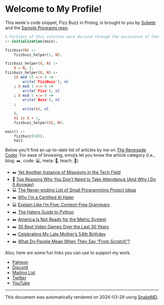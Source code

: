# Welcome to My Profile!

This week's code snippet, Fizz Buzz in Prolog, is brought to you by [Subete](https://subete.jeremygrifski.com/en/latest/) and the [Sample Programs repo](https://sampleprograms.io/).

```Prolog
% Portions of this solution were derived through the assistance of ChatGPT.
:- initialization(main).

fizzbuzz(N) :-
    fizzbuzz_helper(1, N).

fizzbuzz_helper(X, N) :-
    X > N, !.
fizzbuzz_helper(X, N) :-
    (X mod 15 =:= 0 ->
        write('FizzBuzz'), nl
    ; X mod 3 =:= 0 ->
        write('Fizz'), nl
    ; X mod 5 =:= 0 ->
        write('Buzz'), nl
    ;
        write(X), nl
    ),
    X1 is X + 1,
    fizzbuzz_helper(X1, N).

main() :-
    fizzbuzz(100),
    halt.
```

Below you'll find an up-to-date list of articles by me on [The Renegade Coder](https://therenegadecoder.com). For ease of browsing, emojis let you know the article category (i.e., blog: :black_nib:, code: :computer:, meta: :thought_balloon:, teach: :apple:)

- :black_nib: [Yet Another Instance of Misogyny in the Tech Field](https://therenegadecoder.com/blog/yet-another-instance-of-misogyny-in-the-tech-field/)
- :apple: [Top Reasons Why You Don’t Need to Take Attendance (And Why I Do It Anyway)](https://therenegadecoder.com/teach/top-reasons-why-you-dont-need-to-take-attendance-and-why-i-do-it-anyway/)
- :computer: [The Never-ending List of Small Programming Project Ideas](https://therenegadecoder.com/code/the-never-ending-list-of-small-programming-project-ideas/)
- :black_nib: [Why I’m a Certified AI Hater](https://therenegadecoder.com/blog/why-im-a-certified-ai-hater/)
- :computer: [Explain Like I’m Five: Context-Free Grammars](https://therenegadecoder.com/code/explain-like-im-five-context-free-grammars/)
- :black_nib: [The Haters Guide to Python](https://therenegadecoder.com/blog/the-haters-guide-to-python/)
- :black_nib: [America Is Not Ready for the Metric System](https://therenegadecoder.com/blog/america-is-not-ready-for-the-metric-system/)
- :black_nib: [30 Best Video Games Over the Last 30 Years](https://therenegadecoder.com/blog/30-best-video-games-over-the-last-30-years/)
- :black_nib: [Celebrating My Late Mother’s 54th Birthday](https://therenegadecoder.com/blog/celebrating-my-late-mothers-54th-birthday/)
- :black_nib: [What Do People Mean When They Say “From Scratch”?](https://therenegadecoder.com/blog/what-do-people-mean-when-they-say-from-scratch/)

Also, here are some fun links you can use to support my work.

- [Patreon](https://www.patreon.com/TheRenegadeCoder)
- [Discord](https://discord.gg/Jhmtj7Z)
- [Mailing List](https://therenegadecoder.com/about/newsletter)
- [Twitter](https://twitter.com/RenegadeCoder94)
- [YouTube](https://www.youtube.com/channel/UCpyoVwOqYRlSAEUPEn7P9hw)

***

This document was automatically rendered on 2024-03-29 using [SnakeMD](https://www.snakemd.io).